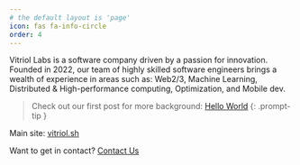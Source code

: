 ```yaml
---
# the default layout is 'page'
icon: fas fa-info-circle
order: 4
---
```


Vitriol Labs is a software company driven by a passion for innovation. Founded in 2022,
our team of highly skilled software engineers brings a wealth of experience in areas such as: Web2/3, Machine
Learning, Distributed & High-performance computing, Optimization, and Mobile dev.

> Check out our first post for more background: [Hello World](/posts/hello-world)
{: .prompt-tip }


Main site: [vitriol.sh](https://vitriol.sh)

Want to get in contact? [Contact Us](https://vitriol.sh/contact)

